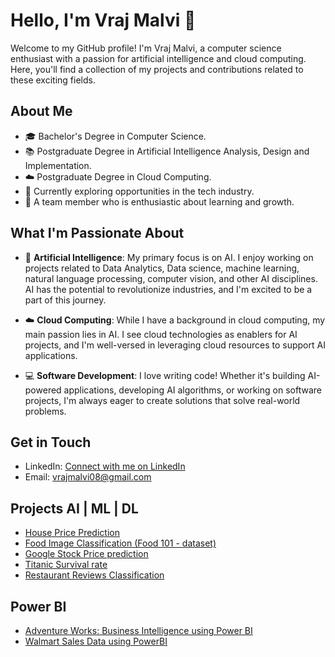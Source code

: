 # Hello, I'm Vraj Malvi 👋

Welcome to my GitHub profile! I'm Vraj Malvi, a computer science enthusiast with a passion for artificial intelligence and cloud computing. Here, you'll find a collection of my projects and contributions related to these exciting fields.

## About Me

- 🎓 Bachelor's Degree in Computer Science.
- 📚 Postgraduate Degree in Artificial Intelligence Analysis, Design and Implementation.
- ☁️ Postgraduate Degree in Cloud Computing.
- 💼 Currently exploring opportunities in the tech industry.
- 🌱 A team member who is enthusiastic about learning and growth.

## What I'm Passionate About

- 🤖 **Artificial Intelligence**: My primary focus is on AI. I enjoy working on projects related to Data Analytics, Data science, machine learning, natural language processing, computer vision, and other AI disciplines. AI has the potential to revolutionize industries, and I'm excited to be a part of this journey.

- ☁️ **Cloud Computing**: While I have a background in cloud computing, my main passion lies in AI. I see cloud technologies as enablers for AI projects, and I'm well-versed in leveraging cloud resources to support AI applications.

- 💻 **Software Development**: I love writing code! Whether it's building AI-powered applications, developing AI algorithms, or working on software projects, I'm always eager to create solutions that solve real-world problems.

## Get in Touch

- LinkedIn: [Connect with me on LinkedIn](https://www.linkedin.com/in/vrajmalvi/)
- Email: [vrajmalvi08@gmail.com](mailto:vrajmalvi08@gmail.com)

## Projects AI | ML | DL

- [House Price Prediction](https://github.com/VrajMalvi/House-Price-Prediction.git)
- [Food Image Classification (Food 101 - dataset)](https://github.com/VrajMalvi/Food_vision_101.git)
- [Google Stock Price prediction](https://github.com/VrajMalvi/Google-Stock-price-prediction.git)
- [Titanic Survival rate](https://github.com/VrajMalvi/Titanic-survival-rate.git)
- [Restaurant Reviews Classification](https://github.com/VrajMalvi/Restaurant_Reviews-Classification-.git)

## Power BI
- [Adventure Works: Business Intelligence using Power BI](https://github.com/VrajMalvi/Adventure-Works.git)
- [Walmart Sales Data using PowerBI](https://github.com/VrajMalvi/Walmart-sales-Data.git)
<!---
VrajMalvi/VrajMalvi is a ✨ special ✨ repository because its `README.md` (this file) appears on your GitHub profile.
You can click the Preview link to take a look at your changes.
--->
